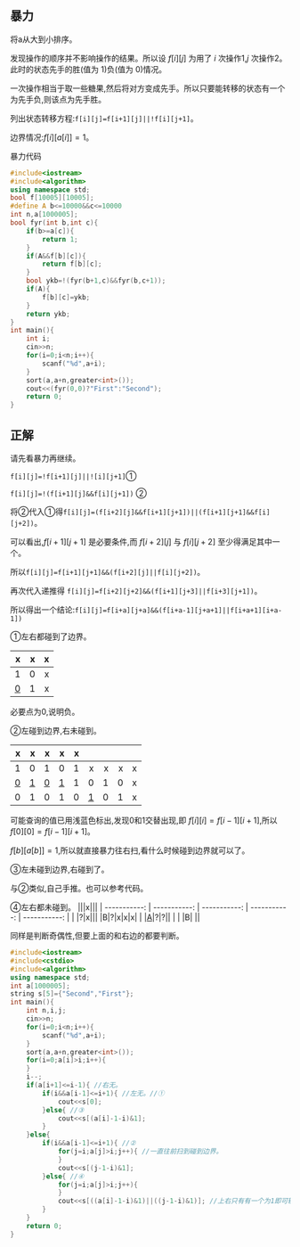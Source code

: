 ## 暴力

将a从大到小排序。

发现操作的顺序并不影响操作的结果。所以设 $f[i][j]$ 为用了 $i$ 次操作1,$j$ 次操作2。此时的状态先手的胜(值为 $1$)负(值为 $0$)情况。

一次操作相当于取一些糖果,然后将对方变成先手。所以只要能转移的状态有一个为先手负,则该点为先手胜。

列出状态转移方程:```f[i][j]=f[i+1][j]||!f[i][j+1]```。

边界情况:$f[i][a[i]]=1$。

暴力代码

```cpp
#include<iostream>
#include<algorithm>
using namespace std;
bool f[10005][10005];
#define A b<=10000&&c<=10000
int n,a[1000005];
bool fyr(int b,int c){
	if(b>=a[c]){
		return 1;
	}
	if(A&&f[b][c]){
		return f[b][c];
	}
	bool ykb=!(fyr(b+1,c)&&fyr(b,c+1));
	if(A){
		f[b][c]=ykb;
	}
	return ykb;
}
int main(){
	int i;
	cin>>n;
	for(i=0;i<n;i++){
		scanf("%d",a+i);
	}
	sort(a,a+n,greater<int>());
	cout<<(fyr(0,0)?"First":"Second");
	return 0;
}
```
## 正解
请先看暴力再继续。

```f[i][j]=!f[i+1][j]||![i][j+1]```①

```f[i][j]=!(f[i+1][j]&&f[i][j+1])``` ②

将②代入①得```f[i][j]=(f[i+2][j]&&f[i+1][j+1])||(f[i+1][j+1]&&f[i][j+2])```。

可以看出,$f[i+1][j+1]$ 是必要条件,而 $f[i+2][j]$ 与 $f[i][j+2]$ 至少得满足其中一个。

所以```f[i][j]=f[i+1][j+1]&&(f[i+2][j]||f[i][j+2])```。

再次代入递推得 ```f[i][j]=f[i+2][j+2]&&(f[i+1][j+3]||f[i+3][j+1])```。

所以得出一个结论:```f[i][j]=f[i+a][j+a]&&(f[i+a-1][j+a+1]||f[i+a+1][i+a-1])```

①左右都碰到了边界。

|x|x|x|
|-:|-:|-:|
|1|0|x|
|[0]()|1|x|

必要点为0,说明负。

②左碰到边界,右未碰到。

|x|x|x|x|x|||||
|-:|-:|-:|-:|-:|-:|-:|-:|-:|
|1|0|1|0|1|x|x|x|x|
|[0]()|[1]()|[0]()|[1]()|1|0|1|0|x|
|0|1|0|1|0|[1]()|0|1|x|

可能查询的值已用浅蓝色标出,发现0和1交替出现,即 $f[i][i]=f[i-1][i+1]$,所以 $f[0][0]=f[i-1][i+1]$。

$f[b][a[b]]=1$,所以就直接暴力往右扫,看什么时候碰到边界就可以了。

③左未碰到边界,右碰到了。

与②类似,自己手推。也可以参考代码。

④左右都未碰到。
|||x|||
| -----------: | -----------: | -----------: | -----------: | -----------: |
|  |?|x|||
|B|?|x|x|x|
|  |[A]()|?|?||
|  |  |B|  ||

同样是判断奇偶性,但要上面的和右边的都要判断。

```cpp
#include<iostream>
#include<cstdio>
#include<algorithm>
using namespace std;
int a[1000005];
string s[5]={"Second","First"};
int main(){
	int n,i,j;
	cin>>n;
	for(i=0;i<n;i++){
		scanf("%d",a+i);
	}
	sort(a,a+n,greater<int>());
	for(i=0;a[i]>i;i++){
	}
	i--;
	if(a[i+1]<=i-1){ //右无。 
		if(i&&a[i-1]<=i+1){ //左无。//① 
			cout<<s[0];
		}else{ //③
			cout<<s[(a[i]-1-i)&1]; 
		}
	}else{
		if(i&&a[i-1]<=i+1){ //②
			for(j=i;a[j]>i;j++){ //一直往前扫到碰到边界。
			}
			cout<<s[(j-1-i)&1];
		}else{ //④
			for(j=i;a[j]>i;j++){
			}
			cout<<s[((a[i]-1-i)&1)||((j-1-i)&1)]; //上右只有有一个为1即可输出First。
		}
	}
	return 0;
}
```
